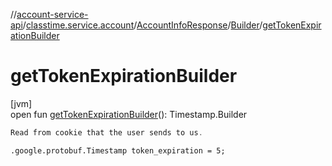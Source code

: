 //[account-service-api](../../../../index.md)/[classtime.service.account](../../index.md)/[AccountInfoResponse](../index.md)/[Builder](index.md)/[getTokenExpirationBuilder](get-token-expiration-builder.md)

# getTokenExpirationBuilder

[jvm]\
open fun [getTokenExpirationBuilder](get-token-expiration-builder.md)(): Timestamp.Builder

```kotlin
Read from cookie that the user sends to us.

```
`.google.protobuf.Timestamp token_expiration = 5;`
